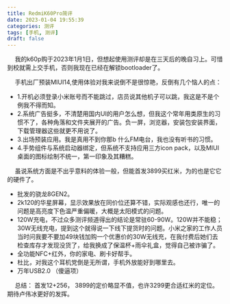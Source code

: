 ```yaml
---
title: RedmiK60Pro简评
date: 2023-01-04 19:55:39
categories: 测评
tags: [手机, 测评]
draft: false 
---
```

&emsp; 我的k60p购于2023年1月1日，但想起使用测评却是在三天后的晚自习上。可惜到校就需上交手机，否则我现在已经在解锁bootloader了。

&emsp; 手机出厂预装MIUI14,使用体验对我来说倒不是很惊艳，反倒有几个恼人的点：

* 1.开机必须登录小米账号而不能跳过，店员说其他机子可以跳，我这是不是个例我不得而知。
* 2.系统广告挺多，不清楚用国内UI的用户怎么想，但我这个常年用类原生的习惯不了，各种角落和文件夹展开的广告。负一屏，浏览器，安装包安装界面，下载管理器这些就更不用说了。
* 3.出场预装应用。我是真用不到你那b 什么FM电台，我也没有听书的习惯。
* 4.手势组件与系统启动器绑定，但系统不支持应用三方icon pack，以及MIUI桌面的图标绘制不统一，第一印象及其糟糕。

&emsp;  虽说系统方面是不出乎意料的体验一般，但能首发3899买红米，为的也是它它的硬件了。

* 批发的骁龙8GEN2。
* 2k120的华星屏幕，显示效果放在同价位还算不错，实际观感也还行，唯一的问题是高亮度下色温严重偏暖，大概是太阳模式的问题。
* 120W充电，不过众多测评频道得出的结论是常驻60-90W。120W并不能稳；30W无线充电，提到这个就得说一下线下提货时的问题。小米之家的工作人员当时问我要不要加49块钱加购一个优惠价的30W无线充，在我付费后她们去检查库存才发现没货了，给我换成了保温杯+雨伞礼盒，觉得自己被诈骗了。
* 全功能NFC+红外，你的家电、刷卡好帮手。
* 杜比，对我这个耳机党倒是无所谓，手机外放能好到哪里去。
* 万年USB2.0 （傻逼项）

&emsp; 总结：
    首发12+256， 3899的定价略显不值，也许3299更合适红米的定位。期待卢伟冰更好的发挥。
